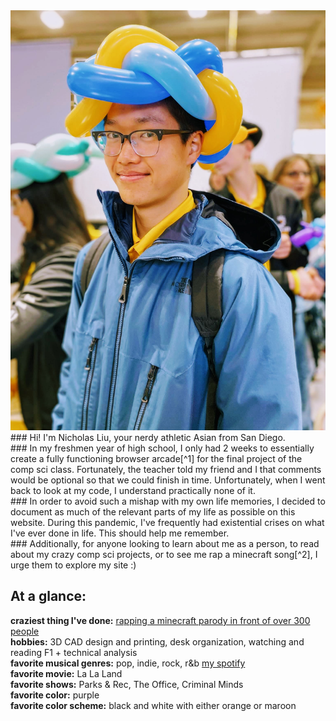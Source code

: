 <img src="/images/portrait.png" alt="the picture of myself that I use for everything">
### Hi! I'm Nicholas Liu, your nerdy athletic Asian from San Diego.
<br>
### In my freshmen year of high school, I only had 2 weeks to essentially create a fully functioning browser arcade[^1] for the final project of the comp sci class. Fortunately, the teacher told my friend and I that comments would be optional so that we could finish in time. Unfortunately, when I went back to look at my code, I understand practically none of it.
<br>
### In order to avoid such a mishap with my own life memories, I decided to document as much of the relevant parts of my life as possible on this website. During this pandemic, I've frequently had existential crises on what I've ever done in life. This should help me remember.
<br>
### Additionally, for anyone looking to learn about me as a person, to read about my crazy comp sci projects, or to see me rap a minecraft song[^2], I urge them to explore my site :)
<br>

[^1]: [Game Arcade](https://www.example.com)
[^2]: [nick singing](https://www.youtube.com/watch?v=xp58u_Tlv38)

## At a glance:

**craziest thing I've done:** [rapping a minecraft parody in front of over 300 people](https://www.youtube.com/watch?v=xp58u_Tlv38)
<br>
**hobbies:** 3D CAD design and printing, desk organization, watching and reading F1 + technical analysis
<br>
**favorite musical genres:** pop, indie, rock, r&b [my spotify](https://open.spotify.com/user/r7jfuobp4es6h2ils9fequm22?si=e64eb06e18244a71)
<br>
**favorite movie:** La La Land
<br>
**favorite shows:** Parks & Rec, The Office, Criminal Minds
<br>
**favorite color:** purple
<br>
**favorite color scheme:** black and white with either orange or maroon
